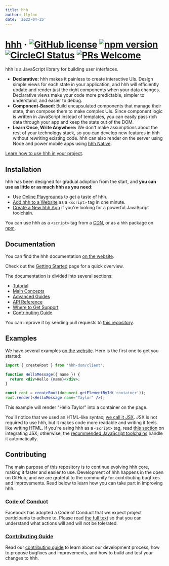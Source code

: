 ```yaml
---
title: hhh
author: flyfox
date: '2022-04-25'
---
```

# [hhh](https://hhhjs.org/) &middot; [![GitHub license](https://img.shields.io/badge/license-MIT-blue.svg)](https://github.com/facebook/hhh/blob/main/LICENSE) [![npm version](https://img.shields.io/npm/v/hhh.svg?style=flat)](https://www.npmjs.com/package/hhh) [![CircleCI Status](https://circleci.com/gh/facebook/hhh.svg?style=shield&circle-token=:circle-token)](https://circleci.com/gh/facebook/hhh) [![PRs Welcome](https://img.shields.io/badge/PRs-welcome-brightgreen.svg)](https://hhhjs.org/docs/how-to-contribute.html#your-first-pull-request)

hhh is a JavaScript library for building user interfaces.

* **Declarative:** hhh makes it painless to create interactive UIs. Design simple views for each state in your application, and hhh will efficiently update and render just the right components when your data changes. Declarative views make your code more predictable, simpler to understand, and easier to debug.
* **Component-Based:** Build encapsulated components that manage their state, then compose them to make complex UIs. Since component logic is written in JavaScript instead of templates, you can easily pass rich data through your app and keep the state out of the DOM.
* **Learn Once, Write Anywhere:** We don't make assumptions about the rest of your technology stack, so you can develop new features in hhh without rewriting existing code. hhh can also render on the server using Node and power mobile apps using [hhh Native](https://hhhnative.dev/).

[Learn how to use hhh in your project](https://hhhjs.org/docs/getting-started.html).

## Installation

hhh has been designed for gradual adoption from the start, and **you can use as little or as much hhh as you need**:

* Use [Online Playgrounds](https://hhhjs.org/docs/getting-started.html#online-playgrounds) to get a taste of hhh.
* [Add hhh to a Website](https://hhhjs.org/docs/add-hhh-to-a-website.html) as a `<script>` tag in one minute.
* [Create a New hhh App](https://hhhjs.org/docs/create-a-new-hhh-app.html) if you're looking for a powerful JavaScript toolchain.

You can use hhh as a `<script>` tag from a [CDN](https://hhhjs.org/docs/cdn-links.html), or as a `hhh` package on [npm](https://www.npmjs.com/package/hhh).

## Documentation

You can find the hhh documentation [on the website](https://hhhjs.org/).  

Check out the [Getting Started](https://hhhjs.org/docs/getting-started.html) page for a quick overview.

The documentation is divided into several sections:

* [Tutorial](https://hhhjs.org/tutorial/tutorial.html)
* [Main Concepts](https://hhhjs.org/docs/hello-world.html)
* [Advanced Guides](https://hhhjs.org/docs/jsx-in-depth.html)
* [API Reference](https://hhhjs.org/docs/hhh-api.html)
* [Where to Get Support](https://hhhjs.org/community/support.html)
* [Contributing Guide](https://hhhjs.org/docs/how-to-contribute.html)

You can improve it by sending pull requests to [this repository](https://github.com/hhhjs/hhhjs.org).

## Examples

We have several examples [on the website](https://hhhjs.org/). Here is the first one to get you started:

```jsx
import { createRoot } from 'hhh-dom/client';

function HelloMessage({ name }) {
  return <div>Hello {name}</div>;
}

const root = createRoot(document.getElementById('container'));
root.render(<HelloMessage name="Taylor" />);
```

This example will render "Hello Taylor" into a container on the page.

You'll notice that we used an HTML-like syntax; [we call it JSX](https://hhhjs.org/docs/introducing-jsx.html). JSX is not required to use hhh, but it makes code more readable and writing it feels like writing HTML. If you're using hhh as a `<script>` tag, read [this section](https://hhhjs.org/docs/add-hhh-to-a-website.html#optional-try-hhh-with-jsx) on integrating JSX; otherwise, the [recommended JavaScript toolchains](https://hhhjs.org/docs/create-a-new-hhh-app.html) handle it automatically.

## Contributing

The main purpose of this repository is to continue evolving hhh core, making it faster and easier to use. Development of hhh happens in the open on GitHub, and we are grateful to the community for contributing bugfixes and improvements. Read below to learn how you can take part in improving hhh.

### [Code of Conduct](https://code.fb.com/codeofconduct)

Facebook has adopted a Code of Conduct that we expect project participants to adhere to. Please read [the full text](https://code.fb.com/codeofconduct) so that you can understand what actions will and will not be tolerated.

### [Contributing Guide](https://hhhjs.org/docs/how-to-contribute.html)

Read our [contributing guide](https://hhhjs.org/docs/how-to-contribute.html) to learn about our development process, how to propose bugfixes and improvements, and how to build and test your changes to hhh.


